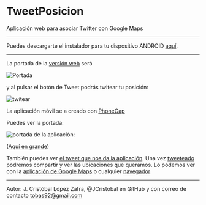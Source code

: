 # TweetPosicion
Aplicación web para asociar Twitter con Google Maps

***

Puedes descargarte el instalador para tu dispositivo ANDROID [aquí](https://github.com/JCristobal/TweetPosicion/releases/download/TweetPosicion/TweetPosicion.apk).

***

La portada de la [versión web](http://jcristobal.github.io/TweetPosicion/) será

![Portada](http://i.imgur.com/f1CrmFn.png)


y al pulsar el botón de Tweet podrás twitear tu posición:

![twitear](http://i.imgur.com/pNQA8a8.png)



La aplicación móvil se a creado con [PhoneGap](https://build.phonegap.com)

Puedes ver la portada: 

![portada de la aplicación:](http://i.imgur.com/sGedqPe.png)

([Aquí en grande](http://i.imgur.com/2dBebLX.png))

También puedes ver [el tweet que nos da la aplicación](http://i.imgur.com/5Sm4hJs.png). Una vez [tweeteado](http://i.imgur.com/wIfmxfp.png) podremos compartir y ver las ubicaciones que queramos. Lo podemos ver con la [aplicación de Google Maps](http://i.imgur.com/khXyBot.png) o cualquier [navegador](http://i.imgur.com/FUxEueg.png)





***

Autor: J. Cristóbal López Zafra, @JCristobal en GitHub y con correo de contacto tobas92@gmail.com

